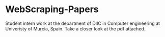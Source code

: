 # WebScraping-Papers

Student intern work at the department of DIIC in Computer engineering at Univeristy of Murcia, Spain.
Take a closer look at the pdf attached.
